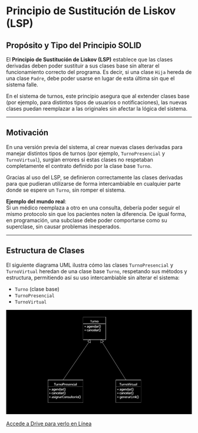 # Principio de Sustitución de Liskov (LSP)

## Propósito y Tipo del Principio SOLID
El **Principio de Sustitución de Liskov (LSP)** establece que las clases derivadas deben poder sustituir a sus clases base sin alterar el funcionamiento correcto del programa. Es decir, si una clase `Hija` hereda de una clase `Padre`, debe poder usarse en lugar de esta última sin que el sistema falle.

En el sistema de turnos, este principio asegura que al extender clases base (por ejemplo, para distintos tipos de usuarios o notificaciones), las nuevas clases puedan reemplazar a las originales sin afectar la lógica del sistema.

---

## Motivación
En una versión previa del sistema, al crear nuevas clases derivadas para manejar distintos tipos de turnos (por ejemplo, `TurnoPresencial` y `TurnoVirtual`), surgían errores si estas clases no respetaban completamente el contrato definido por la clase base `Turno`.

Gracias al uso del LSP, se definieron correctamente las clases derivadas para que pudieran utilizarse de forma intercambiable en cualquier parte donde se espere un `Turno`, sin romper el sistema.

**Ejemplo del mundo real**:  
Si un médico reemplaza a otro en una consulta, debería poder seguir el mismo protocolo sin que los pacientes noten la diferencia. De igual forma, en programación, una subclase debe poder comportarse como su superclase, sin causar problemas inesperados.

---

## Estructura de Clases
El siguiente diagrama UML ilustra cómo las clases `TurnoPresencial` y `TurnoVirtual` heredan de una clase base `Turno`, respetando sus métodos y estructura, permitiendo así su uso intercambiable sin alterar el sistema:

  - `Turno` (clase base)
  - `TurnoPresencial`
  - `TurnoVirtual`

![Diagrama LSP](../imagenes_y_enlaces_necesarios/diagrama_lsp.png)

[Accede a Drive para verlo en Línea](https://drive.google.com/file/d/1SQy75kWebkd0_Np3tGo4x_deJ6OnKbFo/view?usp=sharing)
